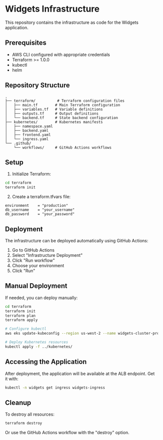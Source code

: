# Widgets Infrastructure

This repository contains the infrastructure as code for the Widgets application.

## Prerequisites

- AWS CLI configured with appropriate credentials
- Terraform >= 1.0.0
- kubectl
- helm

## Repository Structure

```
.
├── terraform/          # Terraform configuration files
│   ├── main.tf        # Main Terraform configuration
│   ├── variables.tf   # Variable definitions
│   ├── outputs.tf     # Output definitions
│   └── backend.tf     # State backend configuration
├── kubernetes/        # Kubernetes manifests
│   ├── namespace.yaml
│   ├── backend.yaml
│   ├── frontend.yaml
│   └── ingress.yaml
└── .github/
    └── workflows/     # GitHub Actions workflows
```

## Setup

1. Initialize Terraform:
```bash
cd terraform
terraform init
```

2. Create a terraform.tfvars file:
```hcl
environment    = "production"
db_username    = "your_username"
db_password    = "your_password"
```

## Deployment

The infrastructure can be deployed automatically using GitHub Actions:

1. Go to GitHub Actions
2. Select "Infrastructure Deployment"
3. Click "Run workflow"
4. Choose your environment
5. Click "Run"

## Manual Deployment

If needed, you can deploy manually:

```bash
cd terraform
terraform init
terraform plan
terraform apply

# Configure kubectl
aws eks update-kubeconfig --region us-west-2 --name widgets-cluster-production

# Deploy Kubernetes resources
kubectl apply -f ../kubernetes/
```

## Accessing the Application

After deployment, the application will be available at the ALB endpoint. Get it with:

```bash
kubectl -n widgets get ingress widgets-ingress
```

## Cleanup

To destroy all resources:

```bash
terraform destroy
```

Or use the GitHub Actions workflow with the "destroy" option.